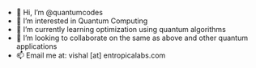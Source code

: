 - 👋 Hi, I’m @quantumcodes
- 👀 I’m interested in Quantum Computing
- 🌱 I’m currently learning optimization using quantum algorithms
- 💞️ I’m looking to collaborate on the same as above and other quantum applications
- 📫 Email me at: vishal [at] entropicalabs.com 

<!---
quantumcodes/quantumcodes is a ✨ special ✨ repository because its `README.md` (this file) appears on your GitHub profile.
You can click the Preview link to take a look at your changes.
--->
